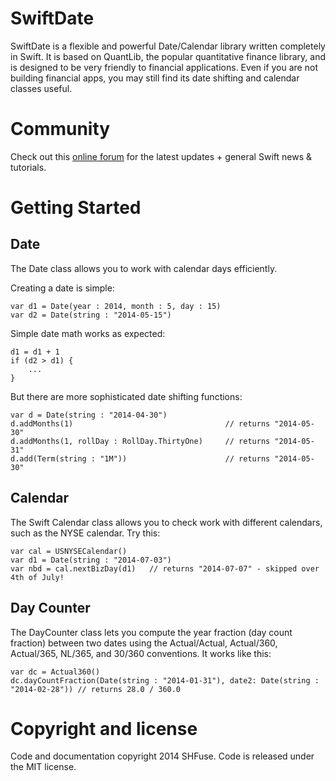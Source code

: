SwiftDate
=========

SwiftDate is a flexible and powerful Date/Calendar library written completely in Swift. It is based on QuantLib, the popular quantitative finance library, and is designed to be very friendly to financial applications. Even if you are not building financial apps, you may still find its date shifting and calendar classes useful.

Community
==========

Check out this [online forum](http://swift.versify-app.com) for the latest updates + general Swift news & tutorials.


Getting Started
===============

Date
----

The Date class allows you to work with calendar days efficiently.

Creating a date is simple:

    var d1 = Date(year : 2014, month : 5, day : 15)
    var d2 = Date(string : "2014-05-15")

Simple date math works as expected:

    d1 = d1 + 1
    if (d2 > d1) {
        ...
    }

But there are more sophisticated date shifting functions:

    var d = Date(string : "2014-04-30")
    d.addMonths(1)                                  // returns "2014-05-30"
    d.addMonths(1, rollDay : RollDay.ThirtyOne)     // returns "2014-05-31"
    d.add(Term(string : "1M"))                      // returns "2014-05-30"


Calendar
--------

The Swift Calendar class allows you to check work with different calendars, such as the NYSE calendar. Try this:

    var cal = USNYSECalendar()
    var d1 = Date(string : "2014-07-03")
    var nbd = cal.nextBizDay(d1)   // returns "2014-07-07" - skipped over 4th of July!


Day Counter
-----------

The DayCounter class lets you compute the year fraction (day count fraction) between two dates using the Actual/Actual, Actual/360, Actual/365, NL/365, and 30/360 conventions. It works like this:

    var dc = Actual360()
    dc.dayCountFraction(Date(string : "2014-01-31"), date2: Date(string : "2014-02-28")) // returns 28.0 / 360.0


Copyright and license
=====================

Code and documentation copyright 2014 SHFuse. Code is released under the MIT license.